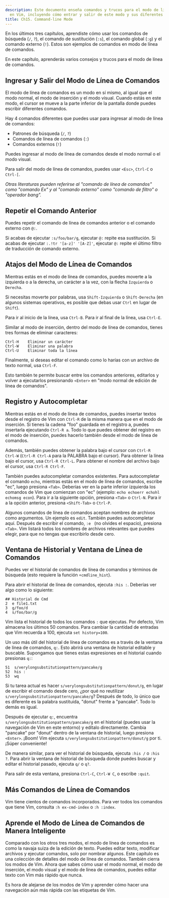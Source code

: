 ```yaml
---
description: Este documento enseña comandos y trucos para el modo de línea de comandos
  en Vim, incluyendo cómo entrar y salir de este modo y sus diferentes comandos.
title: Ch15. Command-line Mode
---
```


En los últimos tres capítulos, aprendiste cómo usar los comandos de búsqueda (`/`, `?`), el comando de sustitución (`:s`), el comando global (`:g`) y el comando externo (`!`). Estos son ejemplos de comandos en modo de línea de comandos.

En este capítulo, aprenderás varios consejos y trucos para el modo de línea de comandos.

## Ingresar y Salir del Modo de Línea de Comandos

El modo de línea de comandos es un modo en sí mismo, al igual que el modo normal, el modo de inserción y el modo visual. Cuando estás en este modo, el cursor se mueve a la parte inferior de la pantalla donde puedes escribir diferentes comandos.

Hay 4 comandos diferentes que puedes usar para ingresar al modo de línea de comandos:
- Patrones de búsqueda (`/`, `?`)
- Comandos de línea de comandos (`:`)
- Comandos externos (`!`)

Puedes ingresar al modo de línea de comandos desde el modo normal o el modo visual.

Para salir del modo de línea de comandos, puedes usar `<Esc>`, `Ctrl-C` o `Ctrl-[`.

*Otras literaturas pueden referirse al "comando de línea de comandos" como "comando Ex" y al "comando externo" como "comando de filtro" o "operador bang".*

## Repetir el Comando Anterior

Puedes repetir el comando de línea de comandos anterior o el comando externo con `@:`.

Si acabas de ejecutar `:s/foo/bar/g`, ejecutar `@:` repite esa sustitución. Si acabas de ejecutar `:.!tr '[a-z]' '[A-Z]'`, ejecutar `@:` repite el último filtro de traducción de comando externo.

## Atajos del Modo de Línea de Comandos

Mientras estás en el modo de línea de comandos, puedes moverte a la izquierda o a la derecha, un carácter a la vez, con la flecha `Izquierda` o `Derecha`.

Si necesitas moverte por palabras, usa `Shift-Izquierda` o `Shift-Derecha` (en algunos sistemas operativos, es posible que debas usar `Ctrl` en lugar de `Shift`).

Para ir al inicio de la línea, usa `Ctrl-B`. Para ir al final de la línea, usa `Ctrl-E`.

Similar al modo de inserción, dentro del modo de línea de comandos, tienes tres formas de eliminar caracteres:

```shell
Ctrl-H    Eliminar un carácter
Ctrl-W    Eliminar una palabra
Ctrl-U    Eliminar toda la línea
```
Finalmente, si deseas editar el comando como lo harías con un archivo de texto normal, usa `Ctrl-F`.

Esto también te permite buscar entre los comandos anteriores, editarlos y volver a ejecutarlos presionando `<Enter>` en "modo normal de edición de línea de comandos".

## Registro y Autocompletar

Mientras estás en el modo de línea de comandos, puedes insertar textos desde el registro de Vim con `Ctrl-R` de la misma manera que en el modo de inserción. Si tienes la cadena "foo" guardada en el registro a, puedes insertarla ejecutando `Ctrl-R a`. Todo lo que puedes obtener del registro en el modo de inserción, puedes hacerlo también desde el modo de línea de comandos.

Además, también puedes obtener la palabra bajo el cursor con `Ctrl-R Ctrl-W` (`Ctrl-R Ctrl-A` para la PALABRA bajo el cursor). Para obtener la línea bajo el cursor, usa `Ctrl-R Ctrl-L`. Para obtener el nombre del archivo bajo el cursor, usa `Ctrl-R Ctrl-F`.

También puedes autocompletar comandos existentes. Para autocompletar el comando `echo`, mientras estás en el modo de línea de comandos, escribe "ec", luego presiona `<Tab>`. Deberías ver en la parte inferior izquierda los comandos de Vim que comienzan con "ec" (ejemplo: `echo echoerr echohl echomsg econ`). Para ir a la siguiente opción, presiona `<Tab>` o `Ctrl-N`. Para ir a la opción anterior, presiona `<Shift-Tab>` o `Ctrl-P`.

Algunos comandos de línea de comandos aceptan nombres de archivos como argumentos. Un ejemplo es `edit`. También puedes autocompletar aquí. Después de escribir el comando, `:e ` (no olvides el espacio), presiona `<Tab>`. Vim listará todos los nombres de archivos relevantes que puedes elegir, para que no tengas que escribirlo desde cero.

## Ventana de Historial y Ventana de Línea de Comandos

Puedes ver el historial de comandos de línea de comandos y términos de búsqueda (esto requiere la función `+cmdline_hist`).

Para abrir el historial de línea de comandos, ejecuta `:his :`. Deberías ver algo como lo siguiente:

```shell
## Historial de Cmd
2  e file1.txt
3  g/foo/d
4  s/foo/bar/g
```

Vim lista el historial de todos los comandos `:` que ejecutas. Por defecto, Vim almacena los últimos 50 comandos. Para cambiar la cantidad de entradas que Vim recuerda a 100, ejecuta `set history=100`.

Un uso más útil del historial de línea de comandos es a través de la ventana de línea de comandos, `q:`. Esto abrirá una ventana de historial editable y buscable. Supongamos que tienes estas expresiones en el historial cuando presionas `q:`:

```shell
51  s/verylongsubstitutionpattern/pancake/g
52  his :
53  wq
```

Si tu tarea actual es hacer `s/verylongsubstitutionpattern/donut/g`, en lugar de escribir el comando desde cero, ¿por qué no reutilizar `s/verylongsubstitutionpattern/pancake/g`? Después de todo, lo único que es diferente es la palabra sustituida, "donut" frente a "pancake". Todo lo demás es igual.

Después de ejecutar `q:`, encuentra `s/verylongsubstitutionpattern/pancake/g` en el historial (puedes usar la navegación de Vim en este entorno) y edítalo directamente. Cambia "pancake" por "donut" dentro de la ventana de historial, luego presiona `<Enter>`. ¡Boom! Vim ejecuta `s/verylongsubstitutionpattern/donut/g` por ti. ¡Súper conveniente!

De manera similar, para ver el historial de búsqueda, ejecuta `:his /` o `:his ?`. Para abrir la ventana de historial de búsqueda donde puedes buscar y editar el historial pasado, ejecuta `q/` o `q?`.

Para salir de esta ventana, presiona `Ctrl-C`, `Ctrl-W C`, o escribe `:quit`.

## Más Comandos de Línea de Comandos

Vim tiene cientos de comandos incorporados. Para ver todos los comandos que tiene Vim, consulta `:h ex-cmd-index` o `:h :index`.

## Aprende el Modo de Línea de Comandos de Manera Inteligente

Comparado con los otros tres modos, el modo de línea de comandos es como la navaja suiza de la edición de texto. Puedes editar texto, modificar archivos y ejecutar comandos, solo por nombrar algunos. Este capítulo es una colección de detalles del modo de línea de comandos. También cierra los modos de Vim. Ahora que sabes cómo usar el modo normal, el modo de inserción, el modo visual y el modo de línea de comandos, puedes editar texto con Vim más rápido que nunca.

Es hora de alejarse de los modos de Vim y aprender cómo hacer una navegación aún más rápida con las etiquetas de Vim.